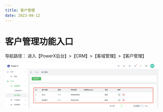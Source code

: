 ```yaml
---
title: 客户管理
date: 2023-08-12
---
```


# 客户管理功能入口

导航路径： 进入【PowerX后台】>【CRM】>【客域管理】>【客户管理】

![](images/customer_list.png)

